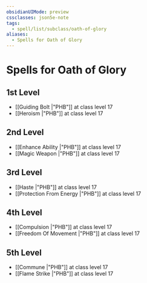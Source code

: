 ```yaml
---
obsidianUIMode: preview
cssclasses: json5e-note
tags:
  - spell/list/subclass/oath-of-glory
aliases:
  - Spells for Oath of Glory
---
```

# Spells for Oath of Glory

## 1st Level

- [[Guiding Bolt \|"PHB"]] at class level 17
- [[Heroism \|"PHB"]] at class level 17

## 2nd Level

- [[Enhance Ability \|"PHB"]] at class level 17
- [[Magic Weapon \|"PHB"]] at class level 17

## 3rd Level

- [[Haste \|"PHB"]] at class level 17
- [[Protection From Energy \|"PHB"]] at class level 17

## 4th Level

- [[Compulsion \|"PHB"]] at class level 17
- [[Freedom Of Movement \|"PHB"]] at class level 17

## 5th Level

- [[Commune \|"PHB"]] at class level 17
- [[Flame Strike \|"PHB"]] at class level 17

